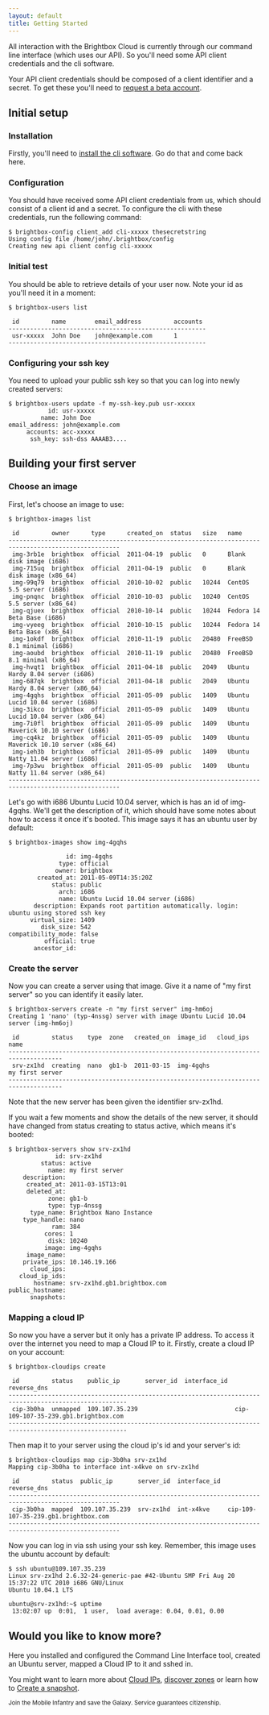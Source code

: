 ```yaml
---
layout: default
title: Getting Started
---
```


All interaction with the Brightbox Cloud is currently through our
command line interface (which uses our API). So you'll need some API
client credentials and the cli software.

Your API client credentials should be composed of a client identifier
and a secret. To get these you'll need to
[request a beta account](http://beta.brightbox.com/).

## Initial setup

### Installation

Firstly, you'll need to
[install the cli software](/guides/cli/installation.html). Go do that and come back here.

### Configuration

You should have received some API client credentials from us, which
should consist of a client id and a secret. To configure the cli with
these credentials, run the following command:

    $ brightbox-config client_add cli-xxxxx thesecretstring
    Using config file /home/john/.brightbox/config
    Creating new api client config cli-xxxxx

### Initial test

You should be able to retrieve details of your user now. Note your id as you'll need it in a moment:

    $ brightbox-users list
    
     id         name        email_address         accounts
    -------------------------------------------------------
     usr-xxxxx  John Doe    john@example.com      1       
    -------------------------------------------------------

### Configuring your ssh key

You need to upload your public ssh key so that you can log into newly created servers:

    $ brightbox-users update -f my-ssh-key.pub usr-xxxxx
               id: usr-xxxxx
             name: John Doe
    email_address: john@example.com
         accounts: acc-xxxxx
          ssh_key: ssh-dss AAAAB3....

## Building your first server

### Choose an image

First, let's choose an image to use:

    $ brightbox-images list 
    
     id         owner      type      created_on  status   size   name                                       
    -----------------------------------------------------------------------------------------------------
     img-3rb1e  brightbox  official  2011-04-19  public   0      Blank disk image (i686)                    
     img-715uq  brightbox  official  2011-04-19  public   0      Blank disk image (x86_64)                  
     img-99q79  brightbox  official  2010-10-02  public   10244  CentOS 5.5 server (i686)                   
     img-pnqnc  brightbox  official  2010-10-03  public   10240  CentOS 5.5 server (x86_64)                 
     img-qjuex  brightbox  official  2010-10-14  public   10244  Fedora 14 Beta Base (i686)                 
     img-vyeeg  brightbox  official  2010-10-15  public   10244  Fedora 14 Beta Base (x86_64)               
     img-1okdf  brightbox  official  2010-11-19  public   20480  FreeBSD 8.1 minimal (i686)                 
     img-aoubd  brightbox  official  2010-11-19  public   20480  FreeBSD 8.1 minimal (x86_64)               
     img-hvqt1  brightbox  official  2011-04-18  public   2049   Ubuntu Hardy 8.04 server (i686)            
     img-687qk  brightbox  official  2011-04-18  public   2049   Ubuntu Hardy 8.04 server (x86_64)          
     img-4gqhs  brightbox  official  2011-05-09  public   1409   Ubuntu Lucid 10.04 server (i686)           
     img-3ikco  brightbox  official  2011-05-09  public   1409   Ubuntu Lucid 10.04 server (x86_64)         
     img-7i0fl  brightbox  official  2011-05-09  public   1409   Ubuntu Maverick 10.10 server (i686)        
     img-cq4kz  brightbox  official  2011-05-09  public   1409   Ubuntu Maverick 10.10 server (x86_64)      
     img-ieh3b  brightbox  official  2011-05-09  public   1409   Ubuntu Natty 11.04 server (i686)           
     img-7p3wu  brightbox  official  2011-05-09  public   1409   Ubuntu Natty 11.04 server (x86_64)         
    -----------------------------------------------------------------------------------------------------

Let's go with i686 Ubuntu Lucid 10.04 server, which is has an id of img-4gqhs. We'll get the description of it, which should have some notes about how to access it once it's booted. This image says it has an ubuntu user by default:

    $ brightbox-images show img-4gqhs
    
                    id: img-4gqhs
                  type: official
                 owner: brightbox
            created_at: 2011-05-09T14:35:20Z
                status: public
                  arch: i686
                  name: Ubuntu Lucid 10.04 server (i686)
           description: Expands root partition automatically. login: ubuntu using stored ssh key
          virtual_size: 1409
             disk_size: 542
    compatibility_mode: false
              official: true
           ancestor_id: 

### Create the server

Now you can create a server using that image. Give it a name of "my first server" so you can identify it easily later.

    $ brightbox-servers create -n "my first server" img-hm6oj
    Creating 1 'nano' (typ-4nssg) server with image Ubuntu Lucid 10.04 server (img-hm6oj)
    
     id         status    type  zone   created_on  image_id   cloud_ips  name           
    -------------------------------------------------------------------------------------
     srv-zx1hd  creating  nano  gb1-b  2011-03-15  img-4gqhs             my first server
    -------------------------------------------------------------------------------------

Note that the new server has been given the identifier srv-zx1hd.

If you wait a few moments and show the details of the new server, it should have changed from status creating to status active, which means it's booted:

    $ brightbox-servers show srv-zx1hd
                 id: srv-zx1hd
             status: active
               name: my first server
        description: 
         created_at: 2011-03-15T13:01
         deleted_at: 
               zone: gb1-b
               type: typ-4nssg
          type_name: Brightbox Nano Instance
        type_handle: nano
                ram: 384
              cores: 1
               disk: 10240
              image: img-4gqhs
         image_name: 
        private_ips: 10.146.19.166
          cloud_ips: 
       cloud_ip_ids: 
           hostname: srv-zx1hd.gb1.brightbox.com
    public_hostname: 
          snapshots: 
			
### Mapping a cloud IP

So now you have a server but it only has a private IP address. To access it over the internet you need to map a Cloud IP to it. Firstly, create a cloud IP on your account:

    $ brightbox-cloudips create
    
     id         status    public_ip       server_id  interface_id  reverse_dns                            
    -------------------------------------------------------------------------------------------------------
     cip-3b0ha  unmapped  109.107.35.239                           cip-109-107-35-239.gb1.brightbox.com
    -------------------------------------------------------------------------------------------------------

Then map it to your server using the cloud ip's id and your server's id:

    $ brightbox-cloudips map cip-3b0ha srv-zx1hd
    Mapping cip-3b0ha to interface int-x4kve on srv-zx1hd
    
     id         status  public_ip       server_id  interface_id  reverse_dns                            
    -----------------------------------------------------------------------------------------------------
     cip-3b0ha  mapped  109.107.35.239  srv-zx1hd  int-x4kve     cip-109-107-35-239.gb1.brightbox.com
    -----------------------------------------------------------------------------------------------------

Now you can log in via ssh using your ssh key. Remember, this image uses the ubuntu account by default:

    $ ssh ubuntu@109.107.35.239
    Linux srv-zx1hd 2.6.32-24-generic-pae #42-Ubuntu SMP Fri Aug 20 15:37:22 UTC 2010 i686 GNU/Linux
    Ubuntu 10.04.1 LTS
    
    ubuntu@srv-zx1hd:~$ uptime
     13:02:07 up  0:01,  1 user,  load average: 0.04, 0.01, 0.00

## Would you like to know more?

Here you installed and configured the Command Line Interface tool, created an Ubuntu server, mapped a Cloud IP to it and sshed in.

You might want to learn more about [Cloud IPs](/guides/cli/cloud-ips.html),
[discover zones](/references/definitions.html#zone) or learn how to
[Create a snapshot](/guides/cli/create-a-snapshot.html).

<small>Join the Mobile Infantry and save the Galaxy. Service
guarantees citizenship.</small>
